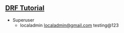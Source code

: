 ## [DRF Tutorial](https://www.django-rest-framework.org/)
* Superuser
  * localadmin localadmin@gmail.com testing@123